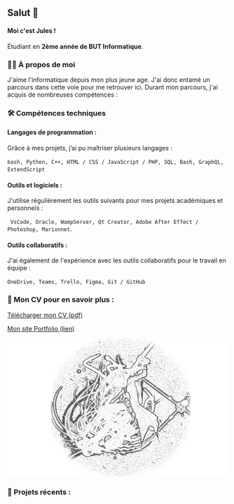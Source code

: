 ## Salut 👋


#### Moi c'est Jules !
Étudiant en **2ème année de BUT Informatique**.


### 🧑‍💻 À propos de moi
J'aime l'informatique depuis mon plus jeune age. J'ai donc entamé un parcours dans cette voie pour me retrouver ici. Durant mon parcours, j'ai acquis de nombreuses compétences : 


### 🛠️ Compétences techniques

#### Langages de programmation :
Grâce à mes projets, j’ai pu maîtriser plusieurs langages :

``bash, Python, C++, HTML / CSS / JavaScript / PHP, SQL, Bash, GraphQL, ExtendScript``

#### Outils et logiciels :
J'utilise régulièrement les outils suivants pour mes projets académiques et personnels :

`` VsCode, Oracle, WampServer, Qt Creator, Adobe After Effect / Photoshop, Marionnet``.

#### Outils collaboratifs :
J'ai également de l'expérience avec les outils collaboratifs pour le travail en équipe : 

``OneDrive, Teams, Trello, Figma, Git / GitHub``


### 📄 Mon CV pour en savoir plus : 
[Télécharger mon CV (pdf)](./CV.pdf)

[Mon site Portfolio (lien)](https://jvlatrille.github.io/vitrine/)

![Mon logo](./pfp%20Soul%20Eater%20fond%20noir.png)


### 🚀 Projets récents :
